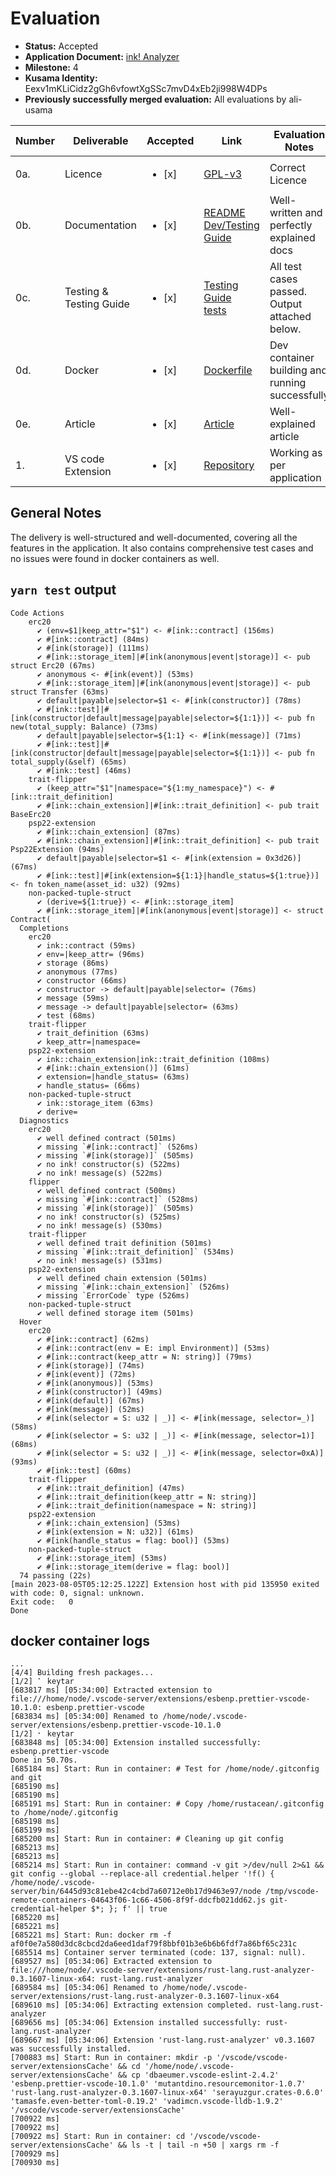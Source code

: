 # Evaluation

- **Status:** Accepted
- **Application Document:** [ink! Analyzer](https://github.com/w3f/Grants-Program/blob/master/applications/ink-analyzer.md) 
- **Milestone:** 4
- **Kusama Identity:** Eexv1mKLiCidz2gGh6vfowtXgSSc7mvD4xEb2ji998W4DPs
- **Previously successfully merged evaluation:** All evaluations by ali-usama

| Number | Deliverable             | Accepted               | Link                                                                                                                                                                              | Evaluation Notes                                |
|--------|-------------------------|------------------------|-----------------------------------------------------------------------------------------------------------------------------------------------------------------------------------|-------------------------------------------------|
| 0a.    | Licence                 | <ul><li>[x] </li></ul> | [GPL-v3](https://github.com/ink-analyzer/ink-vscode/blob/master/LICENSE)                                                                                                          | Correct Licence                                 |
| 0b.    | Documentation           | <ul><li>[x] </li></ul> | [README](https://github.com/ink-analyzer/ink-vscode/blob/master/README.md)<br/>[Dev/Testing Guide](https://github.com/ink-analyzer/ink-vscode/blob/master/DEVELOPMENT.md)         | Well-written and perfectly explained docs       |
| 0c.    | Testing & Testing Guide | <ul><li>[x] </li></ul> | [Testing Guide](https://github.com/ink-analyzer/ink-vscode/blob/master/DEVELOPMENT.md#testing)<br/>[tests](https://github.com/ink-analyzer/ink-vscode/tree/master/src/test/suite) | All test cases passed. Output attached below.   |
| 0d.    | Docker                  | <ul><li>[x] </li></ul> | [Dockerfile](https://github.com/ink-analyzer/ink-vscode/blob/master/.devcontainer/devcontainer.json)                                                                              | Dev container building and running successfully |
| 0e.    | Article                 | <ul><li>[x] </li></ul> | [Article](https://analyze.ink/blog/introducing-ink-analyzer)                                                                                                                      | Well-explained article                          |
| 1.     | VS code Extension       | <ul><li>[x] </li></ul> | [Repository](https://github.com/ink-analyzer/ink-vscode)                                                                                                                          | Working as per application                      |


## General Notes

The delivery is well-structured and well-documented, covering all the features in the application. It also contains comprehensive test cases and no issues were found in docker containers as well.
## `yarn test` output
```commandline
Code Actions
    erc20
      ✔ (env=$1|keep_attr="$1") <- #[ink::contract] (156ms)
      ✔ #[ink::contract] (84ms)
      ✔ #[ink(storage)] (111ms)
      ✔ #[ink::storage_item]|#[ink(anonymous|event|storage)] <- pub struct Erc20 (67ms)
      ✔ anonymous <- #[ink(event)] (53ms)
      ✔ #[ink::storage_item]|#[ink(anonymous|event|storage)] <- pub struct Transfer (63ms)
      ✔ default|payable|selector=$1 <- #[ink(constructor)] (78ms)
      ✔ #[ink::test]|#[ink(constructor|default|message|payable|selector=${1:1})] <- pub fn new(total_supply: Balance) (73ms)
      ✔ default|payable|selector=${1:1} <- #[ink(message)] (71ms)
      ✔ #[ink::test]|#[ink(constructor|default|message|payable|selector=${1:1})] <- pub fn total_supply(&self) (65ms)
      ✔ #[ink::test] (46ms)
    trait-flipper
      ✔ (keep_attr="$1"|namespace="${1:my_namespace}") <- #[ink::trait_definition]
      ✔ #[ink::chain_extension]|#[ink::trait_definition] <- pub trait BaseErc20
    psp22-extension
      ✔ #[ink::chain_extension] (87ms)
      ✔ #[ink::chain_extension]|#[ink::trait_definition] <- pub trait Psp22Extension (94ms)
      ✔ default|payable|selector=$1 <- #[ink(extension = 0x3d26)] (67ms)
      ✔ #[ink::test]|#[ink(extension=${1:1}|handle_status=${1:true})] <- fn token_name(asset_id: u32) (92ms)
    non-packed-tuple-struct
      ✔ (derive=${1:true}) <- #[ink::storage_item]
      ✔ #[ink::storage_item]|#[ink(anonymous|event|storage)] <- struct Contract(
  Completions
    erc20
      ✔ ink::contract (59ms)
      ✔ env=|keep_attr= (96ms)
      ✔ storage (86ms)
      ✔ anonymous (77ms)
      ✔ constructor (66ms)
      ✔ constructor -> default|payable|selector= (76ms)
      ✔ message (59ms)
      ✔ message -> default|payable|selector= (63ms)
      ✔ test (68ms)
    trait-flipper
      ✔ trait_definition (63ms)
      ✔ keep_attr=|namespace=
    psp22-extension
      ✔ ink::chain_extension|ink::trait_definition (108ms)
      ✔ #[ink::chain_extension()] (61ms)
      ✔ extension=|handle_status= (63ms)
      ✔ handle_status= (66ms)
    non-packed-tuple-struct
      ✔ ink::storage_item (63ms)
      ✔ derive=
  Diagnostics
    erc20
      ✔ well defined contract (501ms)
      ✔ missing `#[ink::contract]` (526ms)
      ✔ missing `#[ink(storage)]` (505ms)
      ✔ no ink! constructor(s) (522ms)
      ✔ no ink! message(s) (522ms)
    flipper
      ✔ well defined contract (500ms)
      ✔ missing `#[ink::contract]` (528ms)
      ✔ missing `#[ink(storage)]` (505ms)
      ✔ no ink! constructor(s) (525ms)
      ✔ no ink! message(s) (530ms)
    trait-flipper
      ✔ well defined trait definition (501ms)
      ✔ missing `#[ink::trait_definition]` (534ms)
      ✔ no ink! message(s) (531ms)
    psp22-extension
      ✔ well defined chain extension (501ms)
      ✔ missing `#[ink::chain_extension]` (526ms)
      ✔ missing `ErrorCode` type (526ms)
    non-packed-tuple-struct
      ✔ well defined storage item (501ms)
  Hover
    erc20
      ✔ #[ink::contract] (62ms)
      ✔ #[ink::contract(env = E: impl Environment)] (53ms)
      ✔ #[ink::contract(keep_attr = N: string)] (79ms)
      ✔ #[ink(storage)] (74ms)
      ✔ #[ink(event)] (72ms)
      ✔ #[ink(anonymous)] (53ms)
      ✔ #[ink(constructor)] (49ms)
      ✔ #[ink(default)] (67ms)
      ✔ #[ink(message)] (52ms)
      ✔ #[ink(selector = S: u32 | _)] <- #[ink(message, selector=_)] (58ms)
      ✔ #[ink(selector = S: u32 | _)] <- #[ink(message, selector=1)] (68ms)
      ✔ #[ink(selector = S: u32 | _)] <- #[ink(message, selector=0xA)] (93ms)
      ✔ #[ink::test] (60ms)
    trait-flipper
      ✔ #[ink::trait_definition] (47ms)
      ✔ #[ink::trait_definition(keep_attr = N: string)]
      ✔ #[ink::trait_definition(namespace = N: string)]
    psp22-extension
      ✔ #[ink::chain_extension] (53ms)
      ✔ #[ink(extension = N: u32)] (61ms)
      ✔ #[ink(handle_status = flag: bool)] (53ms)
    non-packed-tuple-struct
      ✔ #[ink::storage_item] (53ms)
      ✔ #[ink::storage_item(derive = flag: bool)]
  74 passing (22s)
[main 2023-08-05T05:12:25.122Z] Extension host with pid 135950 exited with code: 0, signal: unknown.
Exit code:   0
Done
```

## docker container logs
```commandline
...
[4/4] Building fresh packages...
[1/2] ⠁ keytar
[683817 ms] [05:34:00] Extracted extension to file:///home/node/.vscode-server/extensions/esbenp.prettier-vscode-10.1.0: esbenp.prettier-vscode
[683834 ms] [05:34:00] Renamed to /home/node/.vscode-server/extensions/esbenp.prettier-vscode-10.1.0
[1/2] ⠂ keytar
[683848 ms] [05:34:00] Extension installed successfully: esbenp.prettier-vscode
Done in 50.70s.
[685184 ms] Start: Run in container: # Test for /home/node/.gitconfig and git
[685190 ms] 
[685190 ms] 
[685191 ms] Start: Run in container: # Copy /home/rustacean/.gitconfig to /home/node/.gitconfig
[685198 ms] 
[685199 ms] 
[685200 ms] Start: Run in container: # Cleaning up git config
[685213 ms] 
[685213 ms] 
[685214 ms] Start: Run in container: command -v git >/dev/null 2>&1 && git config --global --replace-all credential.helper '!f() { /home/node/.vscode-server/bin/6445d93c81ebe42c4cbd7a60712e0b17d9463e97/node /tmp/vscode-remote-containers-04643f06-1c66-4506-8f9f-ddcfb021dd62.js git-credential-helper $*; }; f' || true
[685220 ms] 
[685221 ms] 
[685221 ms] Start: Run: docker rm -f af0f0e7a580d3dc8cbcd2da6eed1daf79f8bbf01b3e6b6b6fdf7a86bf65c231c
[685514 ms] Container server terminated (code: 137, signal: null).
[689527 ms] [05:34:06] Extracted extension to file:///home/node/.vscode-server/extensions/rust-lang.rust-analyzer-0.3.1607-linux-x64: rust-lang.rust-analyzer
[689584 ms] [05:34:06] Renamed to /home/node/.vscode-server/extensions/rust-lang.rust-analyzer-0.3.1607-linux-x64
[689610 ms] [05:34:06] Extracting extension completed. rust-lang.rust-analyzer
[689656 ms] [05:34:06] Extension installed successfully: rust-lang.rust-analyzer
[689667 ms] [05:34:06] Extension 'rust-lang.rust-analyzer' v0.3.1607 was successfully installed.
[700883 ms] Start: Run in container: mkdir -p '/vscode/vscode-server/extensionsCache' && cd '/home/node/.vscode-server/extensionsCache' && cp 'dbaeumer.vscode-eslint-2.4.2' 'esbenp.prettier-vscode-10.1.0' 'mutantdino.resourcemonitor-1.0.7' 'rust-lang.rust-analyzer-0.3.1607-linux-x64' 'serayuzgur.crates-0.6.0' 'tamasfe.even-better-toml-0.19.2' 'vadimcn.vscode-lldb-1.9.2' '/vscode/vscode-server/extensionsCache'
[700922 ms] 
[700922 ms] 
[700922 ms] Start: Run in container: cd '/vscode/vscode-server/extensionsCache' && ls -t | tail -n +50 | xargs rm -f
[700929 ms] 
[700930 ms] 
```